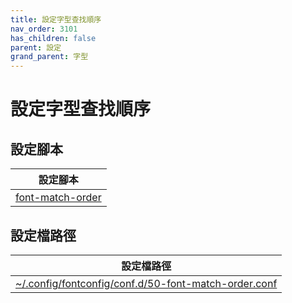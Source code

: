 ```yaml
---
title: 設定字型查找順序
nav_order: 3101
has_children: false
parent: 設定
grand_parent: 字型
---
```



# 設定字型查找順序


## 設定腳本

| 設定腳本 |
| --- |
| [font-match-order](https://github.com/samwhelp/fedora-gnome-shell-adjustment/tree/main/prototype/main/font-config/font-match-order) |


## 設定檔路徑

| 設定檔路徑 |
| --- |
| [~/.config/fontconfig/conf.d/50-font-match-order.conf](https://github.com/samwhelp/fedora-gnome-shell-adjustment/blob/main/prototype/main/font-config/font-match-order/asset/overlay/etc/skel/.config/fontconfig/conf.d/50-font-match-order.conf) |
